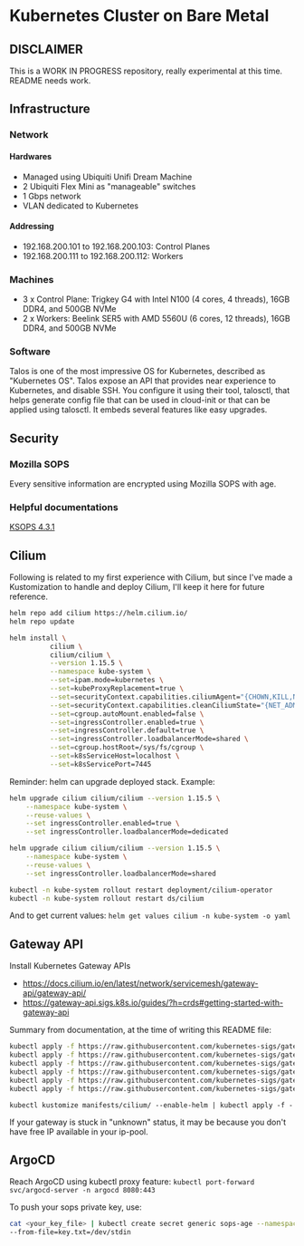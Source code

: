 # Kubernetes Cluster on Bare Metal

## DISCLAIMER
This is a WORK IN PROGRESS repository, really experimental at this time.
README needs work.

## Infrastructure

### Network

#### Hardwares

- Managed using Ubiquiti Unifi Dream Machine
- 2 Ubiquiti Flex Mini as "manageable" switches
- 1 Gbps network
- VLAN dedicated to Kubernetes

#### Addressing

- 192.168.200.101 to 192.168.200.103: Control Planes
- 192.168.200.111 to 192.168.200.112: Workers

### Machines

- 3 x Control Plane: Trigkey G4 with Intel N100 (4 cores, 4 threads), 16GB DDR4, and 500GB NVMe
- 2 x Workers: Beelink SER5 with AMD 5560U (6 cores, 12 threads), 16GB DDR4, and 500GB NVMe

### Software

Talos is one of the most impressive OS for Kubernetes, described as "Kubernetes OS". Talos expose an API that provides near experience to Kubernetes, and disable SSH. You configure it using their tool, talosctl, that helps generate config file that can be used in cloud-init or that can be applied using talosctl. It embeds several features like easy upgrades.

## Security

### Mozilla SOPS

Every sensitive information are encrypted using Mozilla SOPS with age.

### Helpful documentations

[KSOPS 4.3.1](https://github.com/viaduct-ai/kustomize-sops/tree/v4.3.1)

## Cilium

Following is related to my first experience with Cilium, but since I've made a Kustomization to handle and deploy Cilium, I'll keep it here for future reference.

```bash
helm repo add cilium https://helm.cilium.io/
helm repo update

helm install \
          cilium \
          cilium/cilium \
          --version 1.15.5 \
          --namespace kube-system \
          --set=ipam.mode=kubernetes \
          --set=kubeProxyReplacement=true \
          --set=securityContext.capabilities.ciliumAgent="{CHOWN,KILL,NET_ADMIN,NET_RAW,IPC_LOCK,SYS_ADMIN,SYS_RESOURCE,DAC_OVERRIDE,FOWNER,SETGID,SETUID}" \
          --set=securityContext.capabilities.cleanCiliumState="{NET_ADMIN,SYS_ADMIN,SYS_RESOURCE}" \
          --set=cgroup.autoMount.enabled=false \
          --set=ingressController.enabled=true \
          --set=ingressController.default=true \
          --set=ingressController.loadbalancerMode=shared \
          --set=cgroup.hostRoot=/sys/fs/cgroup \
          --set=k8sServiceHost=localhost \
          --set=k8sServicePort=7445
```

Reminder: helm can upgrade deployed stack. Example:

```bash
helm upgrade cilium cilium/cilium --version 1.15.5 \
    --namespace kube-system \
    --reuse-values \
    --set ingressController.enabled=true \
    --set ingressController.loadbalancerMode=dedicated

helm upgrade cilium cilium/cilium --version 1.15.5 \
    --namespace kube-system \
    --reuse-values \
    --set ingressController.loadbalancerMode=shared

kubectl -n kube-system rollout restart deployment/cilium-operator
kubectl -n kube-system rollout restart ds/cilium
``` 

And to get current values:
`helm get values cilium -n kube-system -o yaml`

## Gateway API

Install Kubernetes Gateway APIs
- https://docs.cilium.io/en/latest/network/servicemesh/gateway-api/gateway-api/
- https://gateway-api.sigs.k8s.io/guides/?h=crds#getting-started-with-gateway-api

Summary from documentation, at the time of writing this README file:
```bash
kubectl apply -f https://raw.githubusercontent.com/kubernetes-sigs/gateway-api/v1.0.0/config/crd/standard/gateway.networking.k8s.io_gatewayclasses.yaml
kubectl apply -f https://raw.githubusercontent.com/kubernetes-sigs/gateway-api/v1.0.0/config/crd/standard/gateway.networking.k8s.io_gateways.yaml
kubectl apply -f https://raw.githubusercontent.com/kubernetes-sigs/gateway-api/v1.0.0/config/crd/standard/gateway.networking.k8s.io_httproutes.yaml
kubectl apply -f https://raw.githubusercontent.com/kubernetes-sigs/gateway-api/v1.0.0/config/crd/standard/gateway.networking.k8s.io_referencegrants.yaml
kubectl apply -f https://raw.githubusercontent.com/kubernetes-sigs/gateway-api/v1.0.0/config/crd/experimental/gateway.networking.k8s.io_grpcroutes.yaml
kubectl apply -f https://raw.githubusercontent.com/kubernetes-sigs/gateway-api/v1.0.0/config/crd/experimental/gateway.networking.k8s.io_tlsroutes.yaml
```

`kubectl kustomize manifests/cilium/ --enable-helm | kubectl apply -f -`

If your gateway is stuck in "unknown" status, it may be because you don't have free IP available in your ip-pool.

## ArgoCD

Reach ArgoCD using kubectl proxy feature:
`kubectl port-forward svc/argocd-server -n argocd 8080:443`

To push your sops private key, use:
```bash
cat <your_key_file> | kubectl create secret generic sops-age --namespace=argocd \
--from-file=key.txt=/dev/stdin
```